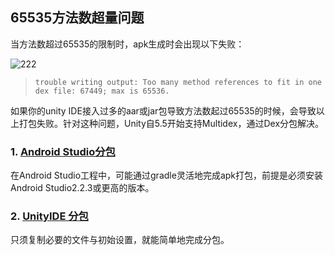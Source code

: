 ## 65535方法数超量问题

当方法数超过65535的限制时，apk生成时会出现以下失败：

![222](http://docs.upltv.com/uploads/201807/5b39ca2058b2a_5b39ca20.png "222")

> `trouble writing output: Too many method references to fit in one dex file: 67449; max is 65536.`

如果你的unity IDE接入过多的aar或jar包导致方法数起过65535的时候，会导致以上打包失败。针对这种问题，Unity自5.5开始支持Multidex，通过Dex分包解决。

### 1. [Android Studio分包](http://docs.upltv.com/docs/show/234 "Android Studio分包")
在Android Studio工程中，可能通过gradle灵活地完成apk打包，前提是必须安装Android Studio2.2.3或更高的版本。

### 2. [UnityIDE 分包](http://docs.upltv.com/docs/show/233 "UnityIDE分包")
只须复制必要的文件与初始设置，就能简单地完成分包。